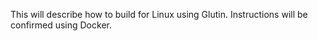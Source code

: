 This will describe how to build for Linux using Glutin. Instructions will be confirmed using Docker.
